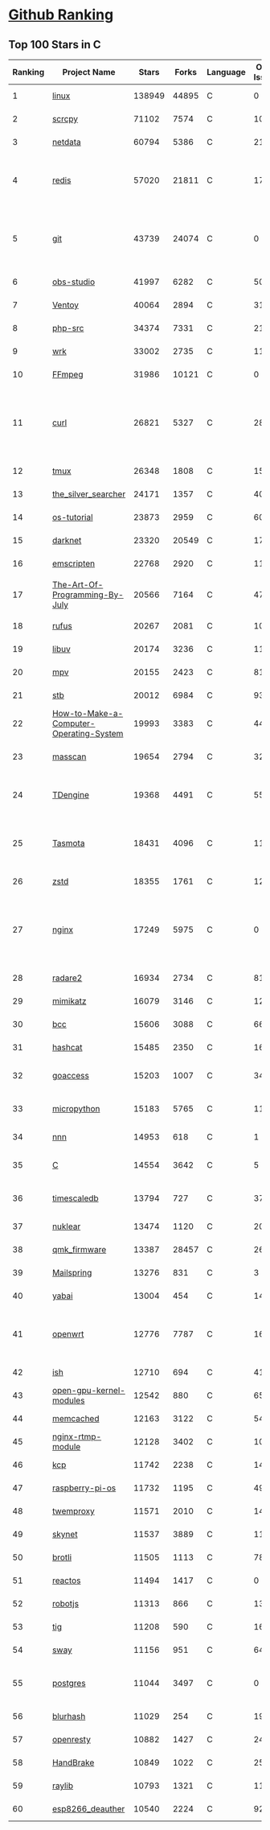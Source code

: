 [Github Ranking](../README.md)
==========

## Top 100 Stars in C

| Ranking | Project Name | Stars | Forks | Language | Open Issues | Description | Last Commit |
| ------- | ------------ | ----- | ----- | -------- | ----------- | ----------- | ----------- |
| 1 | [linux](https://github.com/torvalds/linux) | 138949 | 44895 | C | 0 | Linux kernel source tree | 2022-10-04T01:03:14Z |
| 2 | [scrcpy](https://github.com/Genymobile/scrcpy) | 71102 | 7574 | C | 1095 | Display and control your Android device | 2022-10-02T16:18:36Z |
| 3 | [netdata](https://github.com/netdata/netdata) | 60794 | 5386 | C | 210 | Real-time performance monitoring, done right! https://www.netdata.cloud | 2022-10-04T00:24:26Z |
| 4 | [redis](https://github.com/redis/redis) | 57020 | 21811 | C | 1731 | Redis is an in-memory database that persists on disk. The data model is key-value, but many different kind of values are supported: Strings, Lists, Sets, Sorted Sets, Hashes, Streams, HyperLogLogs, Bitmaps. | 2022-10-04T01:27:15Z |
| 5 | [git](https://github.com/git/git) | 43739 | 24074 | C | 0 | Git Source Code Mirror - This is a publish-only repository but pull requests can be turned into patches to the mailing list via GitGitGadget (https://gitgitgadget.github.io/). Please follow Documentation/SubmittingPatches procedure for any of your improvements. | 2022-10-03T23:12:18Z |
| 6 | [obs-studio](https://github.com/obsproject/obs-studio) | 41997 | 6282 | C | 509 | OBS Studio - Free and open source software for live streaming and screen recording | 2022-10-04T02:12:54Z |
| 7 | [Ventoy](https://github.com/ventoy/Ventoy) | 40064 | 2894 | C | 318 | A new bootable USB solution. | 2022-09-25T04:31:32Z |
| 8 | [php-src](https://github.com/php/php-src) | 34374 | 7331 | C | 217 | The PHP Interpreter | 2022-10-03T21:58:28Z |
| 9 | [wrk](https://github.com/wg/wrk) | 33002 | 2735 | C | 117 | Modern HTTP benchmarking tool | 2022-09-30T14:22:08Z |
| 10 | [FFmpeg](https://github.com/FFmpeg/FFmpeg) | 31986 | 10121 | C | 0 | Mirror of https://git.ffmpeg.org/ffmpeg.git | 2022-10-04T03:00:06Z |
| 11 | [curl](https://github.com/curl/curl) | 26821 | 5327 | C | 28 | A command line tool and library for transferring data with URL syntax, supporting DICT, FILE, FTP, FTPS, GOPHER, GOPHERS, HTTP, HTTPS, IMAP, IMAPS, LDAP, LDAPS, MQTT, POP3, POP3S, RTMP, RTMPS, RTSP, SCP, SFTP, SMB, SMBS, SMTP, SMTPS, TELNET and TFTP. libcurl offers a myriad of powerful features | 2022-10-04T00:28:15Z |
| 12 | [tmux](https://github.com/tmux/tmux) | 26348 | 1808 | C | 15 | tmux source code | 2022-09-28T11:08:50Z |
| 13 | [the_silver_searcher](https://github.com/ggreer/the_silver_searcher) | 24171 | 1357 | C | 407 | A code-searching tool similar to ack, but faster. | 2022-08-09T22:03:44Z |
| 14 | [os-tutorial](https://github.com/cfenollosa/os-tutorial) | 23873 | 2959 | C | 60 | How to create an OS from scratch | 2022-07-12T04:27:22Z |
| 15 | [darknet](https://github.com/pjreddie/darknet) | 23320 | 20549 | C | 1774 | Convolutional Neural Networks | 2022-09-21T11:04:25Z |
| 16 | [emscripten](https://github.com/emscripten-core/emscripten) | 22768 | 2920 | C | 1114 | Emscripten: An LLVM-to-WebAssembly Compiler | 2022-10-04T02:26:31Z |
| 17 | [The-Art-Of-Programming-By-July](https://github.com/julycoding/The-Art-Of-Programming-By-July) | 20566 | 7164 | C | 47 | 本项目曾冲到全球第一，干货集锦见本页面最底部，另完整精致的纸质版《编程之法：面试和算法心得》已在京东/当当上销售 | 2021-07-03T07:47:32Z |
| 18 | [rufus](https://github.com/pbatard/rufus) | 20267 | 2081 | C | 10 | The Reliable USB Formatting Utility | 2022-10-03T06:23:17Z |
| 19 | [libuv](https://github.com/libuv/libuv) | 20174 | 3236 | C | 113 | Cross-platform asynchronous I/O | 2022-10-03T22:52:08Z |
| 20 | [mpv](https://github.com/mpv-player/mpv) | 20155 | 2423 | C | 816 | 🎥 Command line video player | 2022-10-03T22:17:13Z |
| 21 | [stb](https://github.com/nothings/stb) | 20012 | 6984 | C | 93 | stb single-file public domain libraries for C/C++ | 2022-09-28T19:52:27Z |
| 22 | [How-to-Make-a-Computer-Operating-System](https://github.com/SamyPesse/How-to-Make-a-Computer-Operating-System) | 19993 | 3383 | C | 44 | How to Make a Computer Operating System in C++ | 2021-12-16T09:10:55Z |
| 23 | [masscan](https://github.com/robertdavidgraham/masscan) | 19654 | 2794 | C | 325 | TCP port scanner, spews SYN packets asynchronously, scanning entire Internet in under 5 minutes. | 2022-09-15T13:50:44Z |
| 24 | [TDengine](https://github.com/taosdata/TDengine) | 19368 | 4491 | C | 551 | TDengine is an open source, high-performance, cloud native time-series database optimized for Internet of Things (IoT), Connected Cars, Industrial IoT and DevOps. | 2022-10-04T00:51:06Z |
| 25 | [Tasmota](https://github.com/arendst/Tasmota) | 18431 | 4096 | C | 11 | Alternative firmware for ESP8266 with easy configuration using webUI, OTA updates, automation using timers or rules, expandability and entirely local control over MQTT, HTTP, Serial or KNX. Full documentation at | 2022-10-03T20:12:07Z |
| 26 | [zstd](https://github.com/facebook/zstd) | 18355 | 1761 | C | 121 | Zstandard - Fast real-time compression algorithm | 2022-10-04T00:02:53Z |
| 27 | [nginx](https://github.com/nginx/nginx) | 17249 | 5975 | C | 0 | An official read-only mirror of http://hg.nginx.org/nginx/ which is updated hourly. Pull requests on GitHub cannot be accepted and will be automatically closed. The proper way to submit changes to nginx is via the nginx development mailing list, see http://nginx.org/en/docs/contributing_changes.html | 2022-09-09T09:50:13Z |
| 28 | [radare2](https://github.com/radareorg/radare2) | 16934 | 2734 | C | 817 | UNIX-like reverse engineering framework and command-line toolset | 2022-10-03T21:57:17Z |
| 29 | [mimikatz](https://github.com/gentilkiwi/mimikatz) | 16079 | 3146 | C | 121 | A little tool to play with Windows security | 2022-09-19T21:24:54Z |
| 30 | [bcc](https://github.com/iovisor/bcc) | 15606 | 3088 | C | 664 | BCC - Tools for BPF-based Linux IO analysis, networking, monitoring, and more | 2022-10-02T13:03:32Z |
| 31 | [hashcat](https://github.com/hashcat/hashcat) | 15485 | 2350 | C | 166 | World's fastest and most advanced password recovery utility | 2022-10-03T15:45:33Z |
| 32 | [goaccess](https://github.com/allinurl/goaccess) | 15203 | 1007 | C | 346 | GoAccess is a real-time web log analyzer and interactive viewer that runs in a terminal in *nix systems or through your browser. | 2022-10-01T01:41:45Z |
| 33 | [micropython](https://github.com/micropython/micropython) | 15183 | 5765 | C | 1154 | MicroPython - a lean and efficient Python implementation for microcontrollers and constrained systems | 2022-10-04T00:49:47Z |
| 34 | [nnn](https://github.com/jarun/nnn) | 14953 | 618 | C | 1 | n³ The unorthodox terminal file manager | 2022-10-01T15:45:48Z |
| 35 | [C](https://github.com/TheAlgorithms/C) | 14554 | 3642 | C | 5 | Collection of various algorithms in mathematics, machine learning, computer science, physics, etc implemented in C for educational purposes. | 2022-10-04T02:18:40Z |
| 36 | [timescaledb](https://github.com/timescale/timescaledb) | 13794 | 727 | C | 370 | An open-source time-series SQL database optimized for fast ingest and complex queries.  Packaged as a PostgreSQL extension. | 2022-10-04T01:29:37Z |
| 37 | [nuklear](https://github.com/vurtun/nuklear) | 13474 | 1120 | C | 207 | A single-header ANSI C gui library | 2020-01-03T21:36:41Z |
| 38 | [qmk_firmware](https://github.com/qmk/qmk_firmware) | 13387 | 28457 | C | 264 | Open-source keyboard firmware for Atmel AVR and Arm USB families | 2022-10-04T02:57:07Z |
| 39 | [Mailspring](https://github.com/Foundry376/Mailspring) | 13276 | 831 | C | 3 | :love_letter: A beautiful, fast and fully open source mail client for Mac, Windows and Linux. | 2022-09-20T14:29:49Z |
| 40 | [yabai](https://github.com/koekeishiya/yabai) | 13004 | 454 | C | 149 | A tiling window manager for macOS based on binary space partitioning | 2022-09-25T22:53:02Z |
| 41 | [openwrt](https://github.com/openwrt/openwrt) | 12776 | 7787 | C | 1644 | This repository is a mirror of https://git.openwrt.org/openwrt/openwrt.git It is for reference only and is not active for check-ins.  We will continue to accept Pull Requests here. They will be merged via staging trees then into openwrt.git. | 2022-10-04T02:27:07Z |
| 42 | [ish](https://github.com/ish-app/ish) | 12710 | 694 | C | 414 | Linux shell for iOS | 2022-10-02T21:05:29Z |
| 43 | [open-gpu-kernel-modules](https://github.com/NVIDIA/open-gpu-kernel-modules) | 12542 | 880 | C | 65 | NVIDIA Linux open GPU kernel module source | 2022-09-30T18:11:14Z |
| 44 | [memcached](https://github.com/memcached/memcached) | 12163 | 3122 | C | 54 | memcached development tree | 2022-10-04T01:25:59Z |
| 45 | [nginx-rtmp-module](https://github.com/arut/nginx-rtmp-module) | 12128 | 3402 | C | 1005 | NGINX-based Media Streaming Server | 2022-06-21T08:56:37Z |
| 46 | [kcp](https://github.com/skywind3000/kcp) | 11742 | 2238 | C | 144 | :zap: KCP - A Fast and Reliable ARQ Protocol | 2022-07-02T14:25:59Z |
| 47 | [raspberry-pi-os](https://github.com/s-matyukevich/raspberry-pi-os) | 11732 | 1195 | C | 49 | Learning operating system development using Linux kernel and Raspberry Pi | 2022-02-16T17:29:18Z |
| 48 | [twemproxy](https://github.com/twitter/twemproxy) | 11571 | 2010 | C | 143 | A fast, light-weight proxy for memcached and redis | 2022-09-28T12:26:49Z |
| 49 | [skynet](https://github.com/cloudwu/skynet) | 11537 | 3889 | C | 11 | A lightweight online game framework | 2022-09-27T02:54:22Z |
| 50 | [brotli](https://github.com/google/brotli) | 11505 | 1113 | C | 78 | Brotli compression format | 2022-09-07T06:57:32Z |
| 51 | [reactos](https://github.com/reactos/reactos) | 11494 | 1417 | C | 0 | A free Windows-compatible Operating System | 2022-10-04T01:15:45Z |
| 52 | [robotjs](https://github.com/octalmage/robotjs) | 11313 | 866 | C | 138 | Node.js Desktop Automation.  | 2022-09-04T13:08:33Z |
| 53 | [tig](https://github.com/jonas/tig) | 11208 | 590 | C | 164 | Text-mode interface for git | 2022-09-01T03:01:44Z |
| 54 | [sway](https://github.com/swaywm/sway) | 11156 | 951 | C | 648 | i3-compatible Wayland compositor | 2022-10-03T13:38:17Z |
| 55 | [postgres](https://github.com/postgres/postgres) | 11044 | 3497 | C | 0 | Mirror of the official PostgreSQL GIT repository. Note that this is just a *mirror* - we don't work with pull requests on github. To contribute, please see https://wiki.postgresql.org/wiki/Submitting_a_Patch | 2022-10-04T01:17:19Z |
| 56 | [blurhash](https://github.com/woltapp/blurhash) | 11029 | 254 | C | 19 | A very compact representation of a placeholder for an image. | 2022-10-03T09:27:37Z |
| 57 | [openresty](https://github.com/openresty/openresty) | 10882 | 1427 | C | 247 | High Performance Web Platform Based on Nginx and LuaJIT | 2022-09-23T12:41:49Z |
| 58 | [HandBrake](https://github.com/HandBrake/HandBrake) | 10849 | 1022 | C | 256 | HandBrake's main development repository  | 2022-10-03T09:38:30Z |
| 59 | [raylib](https://github.com/raysan5/raylib) | 10793 | 1321 | C | 11 | A simple and easy-to-use library to enjoy videogames programming | 2022-10-02T22:07:53Z |
| 60 | [esp8266_deauther](https://github.com/SpacehuhnTech/esp8266_deauther) | 10540 | 2224 | C | 92 | Affordable WiFi hacking platform for testing and learning | 2022-09-23T18:50:22Z |

